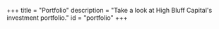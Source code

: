 +++
title = "Portfolio"
description = "Take a look at High Bluff Capital's investment portfolio."
id = "portfolio"
+++
